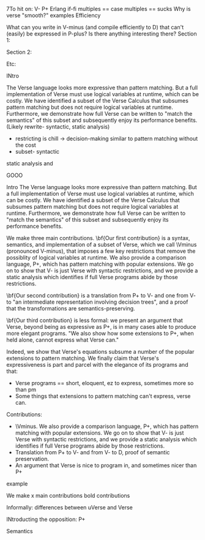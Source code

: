 7To hit on: 
V- 
P+ 
Erlang
if-fi multiples == case multiples == sucks 
Why is verse "smooth?" examples 
Efficiency 


What can you write in V-minus (and compile efficiently to D) that
can't (easily) be expressed in P-plus?  Is there anything interesting there?
Section 1:

Section 2:

Etc:



INtro 

The Verse language looks more expressive than pattern matching. But a full
implementation of Verse must use logical variables at runtime, which can be
costly. We have identified a subset of the Verse Calculus that subsumes pattern
matching but does not require logical variables at runtime. Furthermore, we
demonstrate how full Verse can be written to "match the semantics" of this
subset and subsequently enjoy its performance benefits. 
(Likely rewrite- syntactic, static analysis)




- restricting is chill -> decision-making similar to pattern matching without
  the cost
- subset- syntactic 

static analysis 
and 


GOOO


Intro The Verse language looks more expressive than pattern matching. But a full
implementation of Verse must use logical variables at runtime, which can be
costly. We have identified a subset of the Verse Calculus that subsumes pattern
matching but does not require logical variables at runtime. Furthermore, we
demonstrate how full Verse can be written to "match the semantics" of this
subset and subsequently enjoy its performance benefits.

We make three main contributions. \bf{Our first contribution} is a syntax,
semantics, and implementation of a subset of Verse, which we call \Vminus
(pronounced V-minus), that imposes a few key restrictions that remove the
possiblity of logical variables at runtime. We also provide a comparison
language, P+, which has pattern matching with popular extensions. We go on to
show that V- is just Verse with syntactic restrictions, and we provide a static
analysis which identifies if full Verse programs abide by those restrictions. 


\bf{Our second contribution} is a translation from P+ to V- and one from V- to
"an intermediate representation involving decision trees", and a proof that 
the transformations are semantics-preserving. 

\bf{Our third contribution} is less formal: we present an argument that Verse,
beyond being as expressive as P+, is in many cases able to produce more elegant
programs. "We also show how some extensions to P+, when held alone, cannot
express what Verse can."



Indeed, we show that Verse's equations subsume a number of the popular
extensions to pattern matching. We finally claim that Verse's expressiveness
is part and parcel with the elegance of its programs and that: 

- Verse programs == short, eloquent, ez to express, sometimes more so than pm 
- Some things that extensions to pattern matching can't express, verse can. 


Contributions:
- \Vminus. We also provide a comparison language, P+, which has pattern matching
with popular extensions. We go on to show that V- is just Verse with syntactic
restrictions, and we provide a static analysis which identifies if full Verse
programs abide by those restrictions. 
- Translation from P+ to V- and from V- to D, proof of semantic preservation. 
- An argument that Verse is nice to program in, and sometimes nicer than P+


example 


We make x main contributions 
bold contributions 

Informally: differences between uVerse and Verse 

INtroducting the opposition: P+ 

Semantics 

